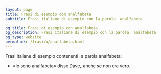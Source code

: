 ```yaml
---
layout: page
title: Frasi di esempio con analfabeta 
subtitle: Frasi italiane di esempio con la parola  analfabeta

og_title: Frasi di esempio con analfabeta 
og_description: Frasi italiane di esempio con la parola  analfabeta
og_type: website
permalink: /frasi/a/analfabeta.html
---
```


Frasi italiane di esempio contenenti la parola analfabeta:


- «Io sono analfabeta» disse Dave, anche se non era vero.
